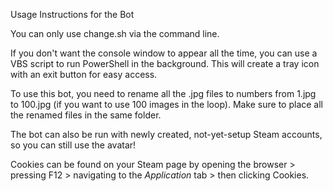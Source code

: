 Usage Instructions for the Bot

You can only use change.sh via the command line.

If you don't want the console window to appear all the time, you can use a VBS script to run PowerShell in the background. This will create a tray icon with an exit button for easy access.

To use this bot, you need to rename all the .jpg files to numbers from 1.jpg to 100.jpg (if you want to use 100 images in the loop). Make sure to place all the renamed files in the same folder.

The bot can also be run with newly created, not-yet-setup Steam accounts, so you can still use the avatar!

Cookies can be found on your Steam page by opening the browser > pressing F12 > navigating to the *Application* tab > then clicking Cookies.
